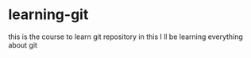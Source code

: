 # learning-git
this is the course to learn git repository
in this I ll be learning everything about git
